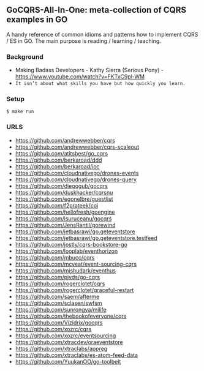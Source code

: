 ## GoCQRS-All-In-One: meta-collection of CQRS examples in GO

A handy reference of common idioms and patterns how to implement CQRS / ES in GO.
The main purpose is reading / learning / teaching.

### Background
  - Making Badass Developers - Kathy Sierra (Serious Pony) - https://www.youtube.com/watch?v=FKTxC9pl-WM
  - `It isn’t about what skills you have but how quickly you learn.`

### Setup

    $ make run

### URLS

- https://github.com/andrewwebber/cqrs
- https://github.com/andrewwebber/cqrs-scaleout
- https://github.com/atitsbest/go_cqrs
- https://github.com/berkaroad/ddd
- https://github.com/berkaroad/ioc
- https://github.com/cloudnativego/drones-events
- https://github.com/cloudnativego/drones-query
- https://github.com/diegogub/gocqrs
- https://github.com/duskhacker/cqrsnu
- https://github.com/egonelbre/guestlist
- https://github.com/f2prateek/coi
- https://github.com/hellofresh/goengine
- https://github.com/isuruceanu/gocqrs
- https://github.com/JensRantil/gorewind
- https://github.com/jetbasrawi/go.geteventstore
- https://github.com/jetbasrawi/go.geteventstore.testfeed
- https://github.com/jostly/cqrs-bookstore-go
- https://github.com/looplab/eventhorizon
- https://github.com/mbucc/cqrs
- https://github.com/mcveat/event-sourcing-cqrs
- https://github.com/mishudark/eventhus
- https://github.com/pjvds/go-cqrs
- https://github.com/rogerclotet/cqrs
- https://github.com/rogerclotet/graceful-restart
- https://github.com/saem/afterme
- https://github.com/sclasen/swfsm
- https://github.com/sunrongya/milife
- https://github.com/thebookofeveryone/cqrs
- https://github.com/Vizidrix/gocqrs
- https://github.com/xozrc/cqrs
- https://github.com/xozrc/eventsourcing
- https://github.com/xtracdev/oraeventstore
- https://github.com/xtraclabs/appreg
- https://github.com/xtraclabs/es-atom-feed-data
- https://github.com/YuukanOO/go-toolbelt
